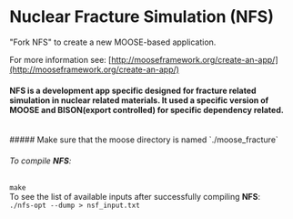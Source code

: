 Nuclear Fracture Simulation (NFS)
=====

"Fork NFS" to create a new MOOSE-based application.

For more information see: [http://mooseframework.org/create-an-app/](http://mooseframework.org/create-an-app/)

#### NFS is a development app specific designed for fracture related simulation in nuclear related materials. It used a specific version of MOOSE and BISON(export controlled) for specific dependency related.
<br/>
##### Make sure that the moose directory is named `./moose_fracture`

###### To compile **NFS**:
`make`
<br />
To see the list of available inputs after successfully compiling **NFS**:<br />
`./nfs-opt --dump > nsf_input.txt`
